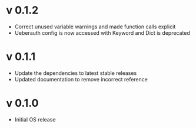 # v 0.1.2

* Correct unused variable warnings and made function calls explicit
* Ueberauth config is now accessed with Keyword and Dict is deprecated

# v 0.1.1

* Update the dependencies to latest stable releases
* Updated documentation to remove incorrect reference

# v 0.1.0

* Initial OS release
